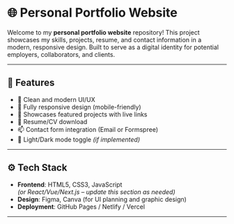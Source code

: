 # 🌐 Personal Portfolio Website

Welcome to my **personal portfolio website** repository! This project showcases my skills, projects, resume, and contact information in a modern, responsive design. Built to serve as a digital identity for potential employers, collaborators, and clients.

---

## 📁 Features

- 🎨 Clean and modern UI/UX
- 🧩 Fully responsive design (mobile-friendly)
- 📂 Showcases featured projects with live links
- 📃 Resume/CV download
- 📫 Contact form integration (Email or Formspree)
- 🌙 Light/Dark mode toggle *(if implemented)*

---

## ⚙️ Tech Stack

- **Frontend**: HTML5, CSS3, JavaScript  
  *(or React/Vue/Next.js – update this section as needed)*
- **Design**: Figma, Canva (for UI planning and graphic design)
- **Deployment**: GitHub Pages / Netlify / Vercel

---

